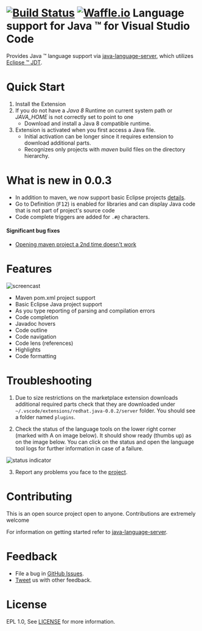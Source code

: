 
[![Build Status](https://travis-ci.org/gorkem/vscode-java.svg?branch=master)](https://travis-ci.org/gorkem/vscode-java) [![Waffle.io](https://img.shields.io/waffle/label/gorkem/vscode-java/in%20progress.svg?maxAge=2592000?style=plastic)](https://waffle.io/gorkem/vscode-java)
Language support for Java &trade; for Visual Studio Code
=====================

Provides Java &trade; language support via
[java-language-server](https://github.com/gorkem/java-language-server), which utilizes
[Eclipse &trade; JDT](http://www.eclipse.org/jdt/).

Quick Start
============
1. Install the Extension
2. If you do not have a _Java 8_ Runtime on current system path or _JAVA_HOME_ is not correctly set to point to one
    * Download and install a Java 8 compatible runtime.
3. Extension is activated when you first access a Java file.
    * Initial activation can be longer since it requires extension to download additional parts.
    * Recognizes only projects with *maven* build files on the directory hierarchy. 

What is new in 0.0.3 
====================
* In addition to maven, we now support basic Eclipse projects [details](https://github.com/gorkem/java-language-server/issues/37). 
* Go to Definition (<kbd>F12</kbd>) is enabled for libraries and can display Java code that is not part of project's source code
* Code complete triggers are added for `.#@` characters. 
#### Significant bug fixes
* [Opening maven project a 2nd time doesn't work](https://github.com/gorkem/java-language-server/issues/66)


Features 
=========
![ screencast ](https://raw.githubusercontent.com/gorkem/vscode-java/master/images/vscode-java.0.0.1.gif)

* Maven pom.xml project support
* Basic Eclipse Java project support 
* As you type reporting of parsing and compilation errors
* Code completion
* Javadoc hovers 
* Code outline
* Code navigation
* Code lens (references)
* Highlights
* Code formatting

Troubleshooting
===============
1. Due to size restrictions on the marketplace extension downloads additional required parts check that they 
are downloaded under `~/.vscode/extensions/redhat.java-0.0.2/server` folder. 
You should see a folder named `plugins`.

2. Check the status of the language tools on the lower right corner (marked with A on image below).
It should show ready (thumbs up) as on the image below. You can click on the status and open the 
language tool logs for further information in case of a failure. 

![ status indicator ](https://raw.githubusercontent.com/gorkem/vscode-java/master/images/statusMarker.png)

3. Report any problems you face to the [project](https://github.com/gorkem/vscode-java/issues).

Contributing
===============
This is an open source project open to anyone. Contributions are extremely welcome 

For information on getting started refer to [java-language-server](https://github.com/gorkem/java-language-server/blob/master/README.md).

Feedback
===============
* File a bug in [GitHub Issues](https://github.com/gorkem/vscode-java/issues).
* [Tweet](https://twitter.com/GorkemErcan) us with other feedback.


License
===============
EPL 1.0, See [LICENSE](LICENSE) for more information.

